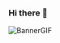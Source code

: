 ### Hi there 👋
![BannerGIF](https://res.cloudinary.com/healthbox/image/upload/q_54/v1620682722/Copia_de_CV_github_q78s1x.gif)

<!--
**AnDyro751/AnDyro751** is a ✨ _special_ ✨ repository because its `README.md` (this file) appears on your GitHub profile.

Here are some ideas to get you started:

- 🔭 I’m currently working on ...
- 🌱 I’m currently learning ...
- 👯 I’m looking to collaborate on ...
- 🤔 I’m looking for help with ...
- 💬 Ask me about ...
- 📫 How to reach me: ...
- 😄 Pronouns: ...
- ⚡ Fun fact: ...
-->
